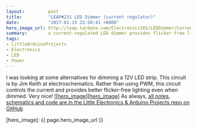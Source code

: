```yaml
---
layout:         post
title:          "LEAP#231 LED Dimmer (current regulator)"
date:           "2017-01-15 22:50:41 +0800"
hero_image_url: http://leap.tardate.com/Electronics101/LEDDimmer/CurrentRegulator/assets/CurrentRegulator_build.jpg
summary:        a current-regulated LED dimmer provides flicker-free lighting even when dimmed, unlike PWM controls
tags:
- LittleArduinoProjects
- Electronics
- LED
- Power
---
```


I was looking at some alternatives for dimming a 12V LED strip. This circuit is by Jim Keith at electroschematics.
Rather than using PWM, this circuit controls the current and provides better flicker-free lighting even when dimmed.
Very nice!
[![hero_image][hero_image]][project]
As always, [all notes, schematics and code are in the Little Electronics & Arduino Projects repo on GitHub][project]


[leap]: http://leap.tardate.com
[project]: https://github.com/tardate/LittleArduinoProjects/tree/master/Electronics101/LEDDimmer/CurrentRegulator
[hero_image]: {{ page.hero_image_url }}

